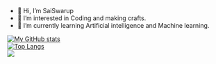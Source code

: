 - 👋 Hi, I’m SaiSwarup
- 👀 I’m interested in Coding and making crafts.
- 🌱 I’m currently learning Artificial intelligence and Machine learning.


[![My GitHub stats](https://github-readme-stats.vercel.app/api?username=SaiSwarup27&show_icons=true&theme=dark&count_private=true)](https://github.com/anuraghazra/github-readme-stats)</br>
[![Top Langs](https://github-readme-stats.vercel.app/api/top-langs/?username=SaiSwarup27&layout=compact&theme=dark&langs_count=8)](https://github.com/anuraghazra/github-readme-stats)</br>
![](https://komarev.com/ghpvc/?username=SaiSwarup27&color=green)
<!---
SaiSwarup27/My self is a ✨ special ✨ repository because its `README.md` (this file) appears on your GitHub profile.
You can click the Preview link to take a look at your changes.
--->
